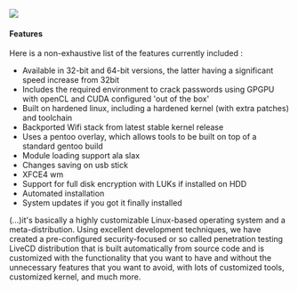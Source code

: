 <a href="http://pentoo.ch"><img src="https://github.com/pentoo/pentoo-overlay/wiki/images/pentoo1.png"></a>
#### Features

Here is a non-exhaustive list of the features currently included :

+ Available in 32-bit and 64-bit versions, the latter having a significant speed increase from 32bit
+ Includes the required environment to crack passwords using GPGPU with openCL and CUDA configured 'out of the box'
+ Built on hardened linux, including a hardened kernel (with extra patches) and toolchain
+ Backported Wifi stack from latest stable kernel release
+ Uses a pentoo overlay, which allows tools to be built on top of a standard gentoo build
+ Module loading support ala slax
+ Changes saving on usb stick
+ XFCE4 wm
+ Support for full disk encryption with LUKs if installed on HDD
+ Automated installation
+ System updates if you got it finally installed

(...)it's basically a highly customizable Linux-based operating system and a meta-distribution. Using excellent development techniques, we have created a pre-configured security-focused or so called penetration testing LiveCD distribution that is built automatically from source code and is customized with the functionality that you want to have and without the unnecessary features that you want to avoid, with lots of customized tools, customized kernel, and much more.